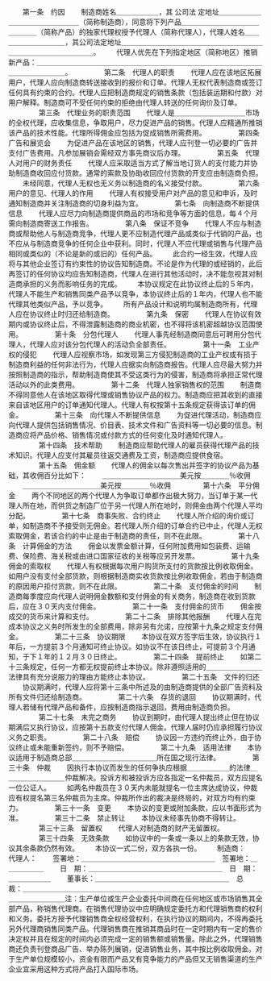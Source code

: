 
 


　　第一条　约因
　　制造商姓名＿＿＿＿＿＿，其
公司法
定地址＿＿＿＿＿＿＿＿＿＿＿＿＿＿＿＿（简称制造商），同意将下列产品＿＿＿＿＿＿＿＿＿＿＿＿＿＿＿（简称产品）的独家代理权授予代理人（简称代理人），代理人姓名＿＿＿＿＿＿＿＿＿＿，其公司法定地址＿＿＿＿＿＿＿＿＿＿＿＿＿＿＿＿＿＿＿＿＿＿＿＿＿＿＿＿＿＿＿＿。
　　代理人优先在下列指定地区（简称地区）推销新产品：＿＿＿＿＿＿＿＿＿＿＿＿＿＿＿＿＿＿＿＿＿＿＿＿＿＿＿＿＿＿＿＿＿＿＿＿＿＿＿＿。
　　
　　第二条　代理人的职责
　　代理人应在该地区拓展用户，代理人应向制造商转送接收到的报价和订单。代理人无权代表制造商或签订任何具有约束的合约。代理人应把制造商规定的销售条款（包括装运期和付款）对用户解释。制造商可不受任何约束的拒绝由代理人转送的任何询价及订单。
　　
　　第三条　代理业务的职责范围
　　代理人是＿＿＿＿＿＿＿＿＿＿市场的全权代理，应收集信息，争取用户，尽力促进产品的销售。代理人应精通所推销该产品的技术性能。代理所得佣金应包括为促成销售所需费用。
　　
　　第四条　广告和展览会
　　为促进产品在该地区的销售，代理人应刊登一切必要的广告并支付广告费用。凡参加展销会需经双方事先商议后办理。
　　
　　第五条　代理人对用户的财务责任
　　代理人应采取适当方式了解当地订货人的支付能力并协助制造商收回应付货款。通常的索款及协助收回应付货款的开支应由制造商负担。
　　未经同意，代理人无权也无义务以制造商的名义接受付款。
　　
　　第六条　用户的意见、代理人的作用
　　代理人有权接受用户对产品的意见和申诉，及时通知制造商并关注制造商的切身利益为宜。
　　
　　第七条　向制造商不断提供信息
　　代理人应尽力向制造商提供商品的市场和竞争等方面的信息，每４个月需向制造商寄送工作报告。
　　
　　第八条　保证不竞争
　　代理人不应与制造商或帮助他人与制造商竞争，代理人更不应制造代理产品或类似于代销的产品，也不应从与制造商竞争的任何企业中获利。同时，代理人不应代理或销售与代理产品相同或类似的（不论是新的或旧的）任何产品。
　　此合约一经生效，代理人应将与其他企业签订有约束性的协议告知制造商。不论是作为代理的或经销的，此后再签订的任何协议均应告知制造商，代理人在进行其他活动时，决不能忽视其对制造商承担的义务而影响任务的完成。
　　本协议规定在此协议终止后的５年内，代理人不能生产和销售同类产品予以竞争，本协议终止后的１年内，代理人也不能代理其他类似产品，予以竞争。
　　所有产品设计和说明均属制造商所有，代理人应在协议终止时归还给制造商。
　　
　　第九条　保密
　　代理人在协议有效期内或协议终止后，不得泄露制造商的商业机密，也不得将该机密超越协议范围使用。
　　
　　第十条　分包代理人
　　代理人事先经制造商同意后可聘用分包代理人，代理人应对该分包代理人的活动负全部责任。
　　
　　第十一条　工业产权的侵犯
　　代理人应视察市场，如发现第三方侵犯制造商的工业产权或有损于制造商利益的任何非法行为，代理人应据实向制造商报告。代理人应尽最大努力并按照制造商的指示，帮助制造商使其不受这类行为的侵害，制造商将承担正常代理活动以外的此类费用。
　　
　　第十二条　代理人独家销售权的范围
　　制造商不得同意他人在该地区取得代理或销售协议产品的权力。制造商应把其收到的直接来自该地区用户的订单通知代理人。代理人有权按第十五条规定获得该订单的佣金。
　　
　　第十三条　向代理人不断提供信息
　　为促进代理活动，制造商应向代理人提供包括销售情况、价目表、技术文件和广告资料等一切必要的信息。制造商应将产品价格、销售情况或付款方式的任何变化及时通知代理人。
　　
　　第十四条　技术帮助
　　制造商应帮助代理人的雇员获得代理产品的技术知识。代理人应支付其雇员往返交通费及工资，制造商应提供食宿。
　　
　　第十五条　佣金额
　　代理人的佣金以每次售出并签字的协议产品为基础，其收佣百分比如下：
　　＿＿＿＿＿＿＿＿＿＿＿美元按＿＿＿＿％收佣
　　＿＿＿＿＿＿＿＿＿＿＿美元按＿＿＿＿％收佣
　　
　　第十六条　平分佣金
　　两个不同地区的两个代理人为争取订单都作出极大努力，当订单于某一代理人所在地，而供货之制造厂位于另一代理人所在地时，则佣金由两个代理人平均分配。
　　
　　第十七条　商事失败、合约终止
　　代理人所介绍的询价或订单，如制造商不予接受则无佣金。若代理人所介绍的订单合约已中止，代理人无权索取佣金，若该合约的中止是由于制造商的责任，则不在此限。
　　
　　第十八条　计算佣金的方法
　　佣金以发票金额计算，任何附加费用如包装费、运输费、保险费、海关税或由进口国家征收的关税等应另开发票。
　　
　　第十九条　佣金的索取权
　　代理人有权根据每次用户购货所支付的货款按比例收取佣金。如用户没有支付全部货款，则根据制造商实收货款按比例收取佣金，若由于制造商的原因用户拒付货款，则不在此限。
　　
　　第二十条　支付佣金的时间
　　制造商每季度应向代理人说明佣金数额和支付佣金的有关商务，制造商在收到货款后，应在３０天内支付佣金。
　　
　　第二十一条　支付佣金的货币
　　佣金按成交的货币来计算和支付。
　　
　　第二十二条　排除其他报酬
　　代理人在完成本协议之义务时所发生的全部费用，除非另有允诺，应按第十九条之规定支付佣金。
　　
　　第二十三条　协议期限
　　本协议在双方签字后生效，协议执行１年后，一方提前３个月通知可终止协议。如协议不在该日终止，可提前３个月通知，于下１年的１２月３０日终止。
　　
　　第二十四条　提前终止
　　如第二十三条规定，任何一方都无权提前终止本协议。除非遵照适用的＿＿＿＿＿＿＿＿法律具有充分说服力的理由方能终止本协议。
　　
　　第二十五条　文件的归还
　　协议期满时，代理人应将第十三条中所述及的由制造商提供的全部广告资料及所有文件归还给制造商。
　　
　　第二十六条　存货的退回
　　协议期满时，代理人若储有代理产品和备件，应按制造商指示退回，费用由制造商负担。
　　
　　第二十七条　未完之商务
　　协议到期时，由代理人提出终止但在协议期满后又执行协议，应按第十五款支付代理人佣金。代理人届时仍应承担履行协议义务之职责。
　　
　　第二十八条　赔偿
　　协议因一方违约而终止外，由于协议终止或未能重新签约，则不予赔偿。
　　
　　第二十九条　适用法律
　　本协议适用于制造商总部＿＿＿＿＿＿＿＿＿＿＿＿所在国之现行法律。
　　
　　第三十条　仲裁
　　因执行本协议而发生的任何争执应根据＿＿＿＿＿＿的法律＿＿＿＿＿＿＿＿＿仲裁解决。投诉方和被投诉方应各指定一名仲裁员，双方应提名一位公证人。
　　如两名仲裁员在３０天内未能就提名一位主席达成协议，仲裁应有权提名第三名仲裁员为主席。仲裁所作出的裁决是终局的，对双方均有约束力。
　　
　　第三十一条　变更
　　本协议的变更或附加条款，应以书面形式为准。
　　
　　第三十二条　禁止转让
　　本协议未经事先协商不得转让。
　　
　　第三十三条　留置权
　　代理人对制造商的财产无留置权。
　　
　　第三十四条　无效条款
　　如协议中的一条或一条以上的条款无效，协议其余条款仍然有效。
　　本协议一式二份，双方各执一份。
　　制造商：　　　　　　　　　　　　　　　　　　　　代理人：
　　签署地：＿＿＿＿＿＿＿＿＿＿＿＿＿＿＿＿＿＿＿　签署地：＿＿＿＿＿＿
　　日　期：＿＿＿＿＿＿＿＿＿＿＿＿＿＿＿＿＿＿＿　日　期：＿＿＿＿＿＿
　　董事长：＿＿＿＿＿＿＿＿＿＿＿＿＿＿＿＿＿＿＿　总　裁：＿＿＿＿＿＿＿＿＿＿＿＿＿＿＿＿＿＿＿＿＿＿＿＿＿＿＿＿＿＿＿＿＿＿＿＿＿＿＿＿＿＿注：生产单位或生产企业委托中间商在任何地区或市场销售其全部产品，称销售代理商。在销售代理协议中应明确规定委托方和代理销售商的权利和义务。委托方授予代理销售商全权经营权利，在执行协议的期间内，不得再委托另外代理商销售同类产品。代理销售商在推销其商品时在一定时期内有一定的售价决定权并且在规定的时间内必须完成一定的销售额或销售量。除此之外，代理销售商还负责刊登商品广告、举办陈列展销，促进销售业务，其中按比例收取佣金。对于生产单位规模较小，资金有限而产品又有竞争能力的产品但又无销售渠道的生产企业宜采用这种方式将产品打入国际市场。
 


 

 
 
 
 
 
  


  
 

  


  


  
 
 
 
 

